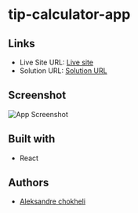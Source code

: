 # tip-calculator-app

## Links

- Live Site URL: [Live site](https://tip-calculator-app-topaz.vercel.app/)
- Solution URL: [Solution URL](https://github.com/aleksandrre/tip-calculator-app)

## Screenshot
![App Screenshot](https://user-images.githubusercontent.com/108459639/223813183-94b11226-6f64-4017-8b3b-1bf988b2a75f.jpg)
## Built with
- React

## Authors
- [Aleksandre chokheli](https://github.com/aleksandrre)


